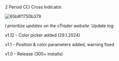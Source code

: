 2 Period CCi Cross Indicator.

![65b8f1750b379](https://github.com/mirbyte/CCi-Trend-Indicator/assets/83219244/38be3d72-38b9-4999-a1ee-e248180ddf71)


_I prioritize updates on the cTrader website._
Update log:

v1.12 - Color picker added (29.1.2024)

v1.1 - Position & color parameters added, warning fixed

v1.0 - Release (300+ installs)
